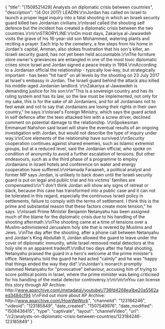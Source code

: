 {
    "title": "[1508521429] Analysts on diplomatic crisis between countries",
    "description": "(4 Oct 2017) LEADIN:\r\nJordan has called on Israel to launch a proper legal inquiry into a fatal shooting in which an Israeli security guard killed two Jordanian civilians.\r\nIsrael called the shooting self defence but the incident has created a diplomatic crisis between the two countries.\r\n\r\nSTRORYLINE:\r\nOn most days, Zakariya al-Jawawdeh visits the grave of his 16-year-old son Mohammed, watering plants and reciting a prayer. Each trip to the cemetery, a few steps from his home in Jordan's capital, Amman, also stokes frustration that his son's killer, an Israeli security guard, has not yet been held accountable.\r\nThe furniture store owner's grievances are entangled in one of the most toxic diplomatic crises since Israel and Jordan signed a peace treaty in 1994.\r\nAccording to a Jordanian official the relationship - typically low-key, but strategically important - has been \"hit hard\" on all levels by the shooting on 23 July 2017 at Israel's embassy in Jordan. The Israeli guard behind the attack also killed his middle-aged Jordanian landlord. \r\nZakariya al-Jawawdeh is demanding justice for his son:\r\n\"This is a sovereign country and has its ruling system and has its law, so the law must be implemented, not only for my sake, this is for the sake of all Jordanians, and for all Jordanians not to feel weak and not to say that Jordanians are losing their rights in their own country,\" he says.\r\nIsrael's Foreign Ministry, which says the guard acted in self defence after the teen attacked him with a screw driver, declined comment on potential damage to the relationship. \r\nSpokesman Emmanuel Nahshon said Israel will share the eventual results of an ongoing investigation with Jordan, but would not describe the type of inquiry under way.\r\nCore elements of the relationship have survived.\r\nSecurity cooperation continues against shared enemies, such as Islamic extremist groups, but at a reduced level, said the Jordanian official, who spoke on condition of anonymity to avoid a further escalation of tensions. But other endeavours, such as a the third phase of a programme to employ Jordanians in Israeli hotels and conference on water and energy cooperation have suffered.\r\nHamada Faraaneh, a political analyst and former MP says Jordan, is unlikely to back down until the Israeli security guard is put on legal and public trial and his victims' families are compensated:\r\n\"I don't think Jordan will show any signs of retreat or slack, because this case has transformed into a public case and it can not be tolerated in this regard, especially the continuous Israeli policy in settlements, failure to comply with the terms of settlement. I think this is the prime and substantial reason that these factors create more tension,\" he says. \r\nIsraeli Prime Minister Benjamin Netanyahu has been assigned much of the blame for the diplomatic crisis due to his handling of the shooting aftermath.\r\nThe shooting came at a time of tensions over a Muslim-administered Jerusalem holy site that is revered by Muslims and Jews. \r\nThe day after the shooting, after a phone call between Netanyahu and Jordan's King Abdullah II, Jordan allowed the guard to leave under the cover of diplomatic immunity, while Israel removed metal detectors at the holy site in an apparent tradeoff.\r\nBut two days after the fatal shooting, Netanyahu praised the guard in a hero's welcome at the prime minister's office. Netanyahu told the guard he had acted \"calmly\" and he was \"happy that things ended the way they did\".\r\nJordan's monarch promptly slammed Netanyahu for \"provocative\" behaviour, accusing him of trying to score political points in Israel, where the prime minister was being criticised for his handling of the metal detector controversy.\r\n\r\n\r\nYou can license this story through AP Archive: http:\/\/www.aparchive.com\/metadata\/youtube\/736fd4268ea1be20a5562aed3484cf94 \r\nFind out more about AP Archive: http:\/\/www.aparchive.com\/HowWeWork",
    "channelid": "123184246",
    "videoid": "123185849",
    "date_created": "1507549976",
    "date_modified": "1508436415",
    "type": "captivate",
    "layout": "channelVideo",
    "url": "\/c2\/analysts-on-diplomatic-crisis-between-countries\/123184246-123185849"
}